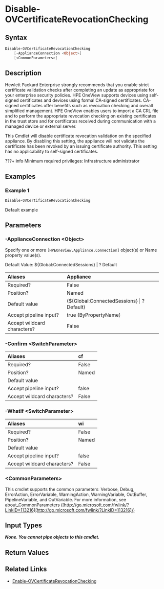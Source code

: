 ﻿---
description: Disable appliance certificate revocation checking.
---

# Disable-OVCertificateRevocationChecking

## Syntax

```powershell
Disable-OVCertificateRevocationChecking
    [-ApplianceConnection <Object>]
    [<CommonParameters>]
```

## Description

Hewlett Packard Enterprise strongly recommends that you enable strict certificate validation checks after completing an update as appropriate for your enterprise security policies. HPE OneView supports devices using self-signed certificates and devices using formal CA-signed certificates. CA-signed certificates offer benefits such as revocation checking and overall simplified management.  HPE OneView enables users to import a CA CRL file and to perform the appropriate revocation checking on existing certificates in the trust store and for certificates received during communication with a managed device or external server.

This Cmdlet will disable certificate revocation validation on the specified appliance.  By disabling this setting, the appliance will not validate the certificate has been revoked by an issuing certificate authority.  This setting has no applicability to self-signed certificates.

???+ info
Minimum required privileges: Infrastructure administrator

## Examples

###  Example 1 

```powershell
Disable-OVCertificateRevocationChecking

```

Default example

## Parameters

### -ApplianceConnection &lt;Object&gt;

Specify one or more `[HPEOneView.Appliance.Connection]` object(s) or Name property value(s).

Default Value: ${Global:ConnectedSessions} | ? Default

| Aliases | Appliance |
| :--- | :--- |
| Required? | False |
| Position? | Named |
| Default value | (${Global:ConnectedSessions} &vert; ? Default) |
| Accept pipeline input? | true (ByPropertyName) |
| Accept wildcard characters? | False |

### -Confirm &lt;SwitchParameter&gt;



| Aliases | cf |
| :--- | :--- |
| Required? | False |
| Position? | Named |
| Default value |  |
| Accept pipeline input? | false |
| Accept wildcard characters? | False |

### -WhatIf &lt;SwitchParameter&gt;



| Aliases | wi |
| :--- | :--- |
| Required? | False |
| Position? | Named |
| Default value |  |
| Accept pipeline input? | false |
| Accept wildcard characters? | False |

### &lt;CommonParameters&gt;

This cmdlet supports the common parameters: Verbose, Debug, ErrorAction, ErrorVariable, WarningAction, WarningVariable, OutBuffer, PipelineVariable, and OutVariable. For more information, see about\_CommonParameters \([http://go.microsoft.com/fwlink/?LinkID=113216](http://go.microsoft.com/fwlink/?LinkID=113216)\)

## Input Types

_**None.  You cannot pipe objects to this cmdlet.**_

## Return Values

## Related Links

* [Enable-OVCertificateRevocationChecking](enable-ovcertificaterevocationchecking.md)
